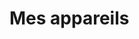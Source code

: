 <script setup>
    import DeviceCard from "../../components/DeviceCard.vue"
</script>

# Mes appareils <Badge type="tip" text="WIP" />

<section class="devices">
    <DeviceCard deviceName='mbp' />
    <DeviceCard deviceName='iphone' />
    <DeviceCard deviceName='pc' />
    <DeviceCard deviceName='steamdeck' />
</section>


<style scoped lang="sass">

    .devices 
     display: flex
     flex-wrap: wrap

</style>